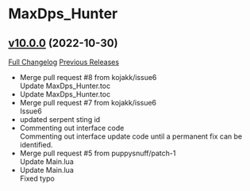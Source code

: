 # MaxDps_Hunter

## [v10.0.0](https://github.com/kaminaris/MaxDps-Hunter/tree/v10.0.0) (2022-10-30)
[Full Changelog](https://github.com/kaminaris/MaxDps-Hunter/compare/v9.0.2.1...v10.0.0) [Previous Releases](https://github.com/kaminaris/MaxDps-Hunter/releases)

- Merge pull request #8 from kojakk/issue6  
    Update MaxDps\_Hunter.toc  
- Update MaxDps\_Hunter.toc  
- Merge pull request #7 from kojakk/issue6  
    Issue6  
- updated serpent sting id  
- Commenting out interface code  
    Commenting out interface update code until a permanent fix can be identified.  
- Merge pull request #5 from puppysnuff/patch-1  
    Update Main.lua  
- Update Main.lua  
    Fixed typo  